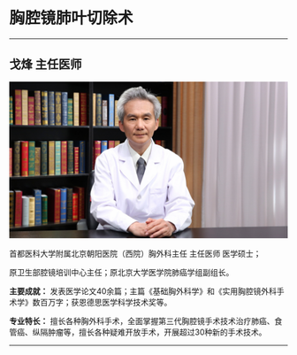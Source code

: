 # 胸腔镜肺叶切除术

---

## 戈烽 主任医师

![1679227083602](image/c04_059/1679227083602.png)

首都医科大学附属北京朝阳医院（西院）胸外科主任 主任医师 医学硕士；

原卫生部腔镜培训中心主任；原北京大学医学院肺癌学组副组长。


**主要成就：** 发表医学论文40余篇；主篇《基础胸外科学》和《实用胸腔镜外科手术学》数百万字；获恩德思医学科学技术奖等。


**专业特长：** 擅长各种胸外科手术，全面掌握第三代胸腔镜手术技术治疗肺癌、食管癌、纵隔肿瘤等，擅长各种疑难开放手术，开展超过30种新的手术技术。

---
